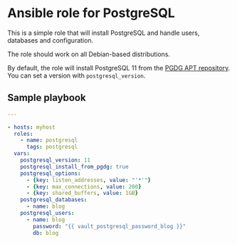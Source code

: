 # Ansible role for PostgreSQL

This is a simple role that will install PostgreSQL and handle users, databases and configuration.

The role should work on all Debian-based distributions.

By default, the role will install PostgreSQL 11 from the [PGDG APT repository](https://wiki.postgresql.org/wiki/Apt). You can set a version with `postgresql_version`.

## Sample playbook

```yaml
---

- hosts: myhost
  roles:
    - name: postgresql
      tags: postgresql
  vars:
    postgresql_version: 11
    postgresql_install_from_pgdg: true
    postgresql_options:
      - {key: listen_addresses, value: "'*'"}
      - {key: max_connections, value: 200}
      - {key: shared_buffers, value: 1GB}
    postgresql_databases:
      - name: blog
    postgresql_users:
      - name: blog
        password: "{{ vault_postgresql_password_blog }}"
        db: blog
```

